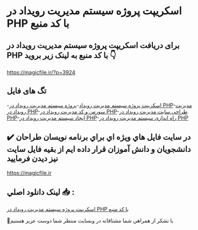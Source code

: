 # اسکریپت پروژه سیستم مدیریت رویداد در PHP با کد منبع

## برای دریافت اسکریپت پروژه سیستم مدیریت رویداد در PHP با کد منبع به لینک زیر بروید 👇

https://magicfile.ir/?p=3924

## تگ های فایل

-[اسکریپت پروژه سیستم مدیریت رویداد](https://magicfile.ir/product/%d8%a7%d8%b3%da%a9%d8%b1%db%8c%d9%be%d8%aa%d9%be%d8%b1%d9%88%da%98%d9%87-%d8%b3%db%8c%d8%b3%d8%aa%d9%85-%d9%85%d8%af%db%8c%d8%b1%db%8c%d8%aa-%d8%b1%d9%88%db%8c%d8%af%d8%a7%d8%af-%d8%af%d8%b1-php/)-[پروژه سیستم مدیریت رویداد در PHP](https://magicfile.ir/product/%d8%a7%d8%b3%da%a9%d8%b1%db%8c%d9%be%d8%aa%d9%be%d8%b1%d9%88%da%98%d9%87-%d8%b3%db%8c%d8%b3%d8%aa%d9%85-%d9%85%d8%af%db%8c%d8%b1%db%8c%d8%aa-%d8%b1%d9%88%db%8c%d8%af%d8%a7%d8%af-%d8%af%d8%b1-php/)-[مدیریت رویداد در PHP](https://magicfile.ir/product/%d8%a7%d8%b3%da%a9%d8%b1%db%8c%d9%be%d8%aa%d9%be%d8%b1%d9%88%da%98%d9%87-%d8%b3%db%8c%d8%b3%d8%aa%d9%85-%d9%85%d8%af%db%8c%d8%b1%db%8c%d8%aa-%d8%b1%d9%88%db%8c%d8%af%d8%a7%d8%af-%d8%af%d8%b1-php/)-[سورس و کد مدیریت رویداد در PHP](https://magicfile.ir/product/%d8%a7%d8%b3%da%a9%d8%b1%db%8c%d9%be%d8%aa%d9%be%d8%b1%d9%88%da%98%d9%87-%d8%b3%db%8c%d8%b3%d8%aa%d9%85-%d9%85%d8%af%db%8c%d8%b1%db%8c%d8%aa-%d8%b1%d9%88%db%8c%d8%af%d8%a7%d8%af-%d8%af%d8%b1-php/)-[طراحی سایت مدیریت رویداد در PHP](https://magicfile.ir/product/%d8%a7%d8%b3%da%a9%d8%b1%db%8c%d9%be%d8%aa%d9%be%d8%b1%d9%88%da%98%d9%87-%d8%b3%db%8c%d8%b3%d8%aa%d9%85-%d9%85%d8%af%db%8c%d8%b1%db%8c%d8%aa-%d8%b1%d9%88%db%8c%d8%af%d8%a7%d8%af-%d8%af%d8%b1-php/)-[ایجاد سیستم مدیریت رویداد در PHP](https://magicfile.ir/product/%d8%a7%d8%b3%da%a9%d8%b1%db%8c%d9%be%d8%aa%d9%be%d8%b1%d9%88%da%98%d9%87-%d8%b3%db%8c%d8%b3%d8%aa%d9%85-%d9%85%d8%af%db%8c%d8%b1%db%8c%d8%aa-%d8%b1%d9%88%db%8c%d8%af%d8%a7%d8%af-%d8%af%d8%b1-php/)-[راه اندازی سیستم مدیریت رویداد در PHP](https://magicfile.ir/product/%d8%a7%d8%b3%da%a9%d8%b1%db%8c%d9%be%d8%aa%d9%be%d8%b1%d9%88%da%98%d9%87-%d8%b3%db%8c%d8%b3%d8%aa%d9%85-%d9%85%d8%af%db%8c%d8%b1%db%8c%d8%aa-%d8%b1%d9%88%db%8c%d8%af%d8%a7%d8%af-%d8%af%d8%b1-php/)

## ✔️ در سايت فايل هاي ويژه اي براي برنامه نويسان طراحان دانشجويان و دانش آموزان قرار داده ايم از بقيه فايل سايت نيز ديدن فرماييد

https://magicfile.ir


## لينک دانلود اصلي 📥 :

[اسکریپت پروژه سیستم مدیریت رویداد در PHP با کد منبع](https://magicfile.ir/product/%d8%a7%d8%b3%da%a9%d8%b1%db%8c%d9%be%d8%aa%d9%be%d8%b1%d9%88%da%98%d9%87-%d8%b3%db%8c%d8%b3%d8%aa%d9%85-%d9%85%d8%af%db%8c%d8%b1%db%8c%d8%aa-%d8%b1%d9%88%db%8c%d8%af%d8%a7%d8%af-%d8%af%d8%b1-php/) 


🙏با تشکر از همراهي شما مشتاقانه در وبسایت منتظر شما دوست عزیز هستیم

